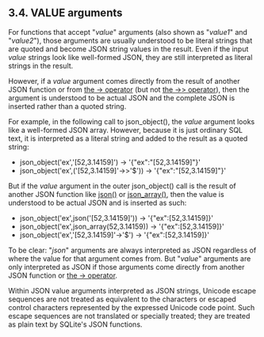 ## 3\.4\. VALUE arguments



For functions that accept "*value*" arguments (also shown as
"*value1*" and "*value2*"),
those arguments are usually understood
to be literal strings that are quoted and become JSON string values
in the result. Even if the input *value* strings look like 
well\-formed JSON, they are still interpreted as literal strings in the
result.




However, if a *value* argument comes directly from the result of another
JSON function or from [the \-\> operator](json1.html#jptr) (but not [the \-\>\> operator](json1.html#jptr)),
then the argument is understood to be actual JSON and
the complete JSON is inserted rather than a quoted string.




For example, in the following call to json\_object(), the *value*
argument looks like a well\-formed JSON array. However, because it is just
ordinary SQL text, it is interpreted as a literal string and added to the
result as a quoted string:

* json\_object('ex','\[52,3\.14159]')
→ '{"ex":"\[52,3\.14159]"}'
* json\_object('ex',('\[52,3\.14159]'\-\>\>'$'))
→ '{"ex":"\[52,3\.14159]"}'





But if the *value* argument in the outer json\_object() call is the
result of another JSON function like [json()](json1.html#jmini) or [json\_array()](json1.html#jarray), then
the value is understood to be actual JSON and is inserted as such:

* json\_object('ex',json('\[52,3\.14159]'))
→ '{"ex":\[52,3\.14159]}'
* json\_object('ex',json\_array(52,3\.14159\))
→ '{"ex":\[52,3\.14159]}'
* json\_object('ex','\[52,3\.14159]'\-\>'$')
→ '{"ex":\[52,3\.14159]}'





To be clear: "*json*" arguments are always interpreted as JSON
regardless of where the value for that argument comes from. But
"*value*" arguments are only interpreted as JSON if those arguments
come directly from another JSON function or [the \-\> operator](json1.html#jptr).




Within JSON value arguments interpreted as JSON strings, Unicode escape
sequences are not treated as equivalent to the characters or escaped
control characters represented by the expressed Unicode code point.
Such escape sequences are not translated or specially treated; they
are treated as plain text by SQLite's JSON functions.




